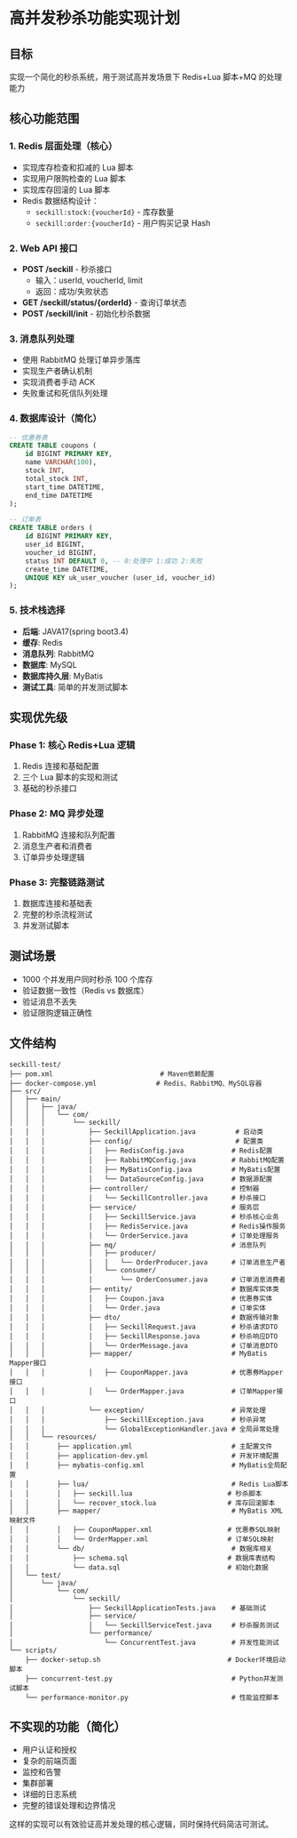 # 高并发秒杀功能实现计划

## 目标

实现一个简化的秒杀系统，用于测试高并发场景下 Redis+Lua 脚本+MQ 的处理能力

## 核心功能范围

### 1. Redis 层面处理（核心）

- 实现库存检查和扣减的 Lua 脚本
- 实现用户限购检查的 Lua 脚本
- 实现库存回滚的 Lua 脚本
- Redis 数据结构设计：
  - `seckill:stock:{voucherId}` - 库存数量
  - `seckill:order:{voucherId}` - 用户购买记录 Hash

### 2. Web API 接口

- **POST /seckill** - 秒杀接口
  - 输入：userId, voucherId, limit
  - 返回：成功/失败状态
- **GET /seckill/status/{orderId}** - 查询订单状态
- **POST /seckill/init** - 初始化秒杀数据

### 3. 消息队列处理

- 使用 RabbitMQ 处理订单异步落库
- 实现生产者确认机制
- 实现消费者手动 ACK
- 失败重试和死信队列处理

### 4. 数据库设计（简化）

```sql
-- 优惠券表
CREATE TABLE coupons (
    id BIGINT PRIMARY KEY,
    name VARCHAR(100),
    stock INT,
    total_stock INT,
    start_time DATETIME,
    end_time DATETIME
);

-- 订单表
CREATE TABLE orders (
    id BIGINT PRIMARY KEY,
    user_id BIGINT,
    voucher_id BIGINT,
    status INT DEFAULT 0, -- 0:处理中 1:成功 2:失败
    create_time DATETIME,
    UNIQUE KEY uk_user_voucher (user_id, voucher_id)
);
```

### 5. 技术栈选择

- **后端**: JAVA17(spring boot3.4)
- **缓存**: Redis
- **消息队列**: RabbitMQ
- **数据库**: MySQL
- **数据库持久层**: MyBatis
- **测试工具**: 简单的并发测试脚本

## 实现优先级

### Phase 1: 核心 Redis+Lua 逻辑

1. Redis 连接和基础配置
2. 三个 Lua 脚本的实现和测试
3. 基础的秒杀接口

### Phase 2: MQ 异步处理

1. RabbitMQ 连接和队列配置
2. 消息生产者和消费者
3. 订单异步处理逻辑

### Phase 3: 完整链路测试

1. 数据库连接和基础表
2. 完整的秒杀流程测试
3. 并发测试脚本

## 测试场景

- 1000 个并发用户同时秒杀 100 个库存
- 验证数据一致性（Redis vs 数据库）
- 验证消息不丢失
- 验证限购逻辑正确性

## 文件结构

```
seckill-test/
├── pom.xml                           # Maven依赖配置
├── docker-compose.yml               # Redis、RabbitMQ、MySQL容器
├── src/
│   ├── main/
│   │   ├── java/
│   │   │   └── com/
│   │   │       └── seckill/
│   │   │           ├── SeckillApplication.java          # 启动类
│   │   │           ├── config/                          # 配置类
│   │   │           │   ├── RedisConfig.java            # Redis配置
│   │   │           │   ├── RabbitMQConfig.java         # RabbitMQ配置
│   │   │           │   ├── MyBatisConfig.java          # MyBatis配置
│   │   │           │   └── DataSourceConfig.java       # 数据源配置
│   │   │           ├── controller/                     # 控制器
│   │   │           │   └── SeckillController.java      # 秒杀接口
│   │   │           ├── service/                        # 服务层
│   │   │           │   ├── SeckillService.java         # 秒杀核心业务
│   │   │           │   ├── RedisService.java           # Redis操作服务
│   │   │           │   └── OrderService.java           # 订单处理服务
│   │   │           ├── mq/                             # 消息队列
│   │   │           │   ├── producer/
│   │   │           │   │   └── OrderProducer.java      # 订单消息生产者
│   │   │           │   └── consumer/
│   │   │           │       └── OrderConsumer.java      # 订单消息消费者
│   │   │           ├── entity/                         # 数据库实体类
│   │   │           │   ├── Coupon.java                 # 优惠券实体
│   │   │           │   └── Order.java                  # 订单实体
│   │   │           ├── dto/                            # 数据传输对象
│   │   │           │   ├── SeckillRequest.java         # 秒杀请求DTO
│   │   │           │   ├── SeckillResponse.java        # 秒杀响应DTO
│   │   │           │   └── OrderMessage.java           # 订单消息DTO
│   │   │           ├── mapper/                         # MyBatis Mapper接口
│   │   │           │   ├── CouponMapper.java           # 优惠券Mapper接口
│   │   │           │   └── OrderMapper.java            # 订单Mapper接口
│   │   │           └── exception/                      # 异常处理
│   │   │               ├── SeckillException.java       # 秒杀异常
│   │   │               └── GlobalExceptionHandler.java # 全局异常处理
│   │   └── resources/
│   │       ├── application.yml                         # 主配置文件
│   │       ├── application-dev.yml                     # 开发环境配置
│   │       ├── mybatis-config.xml                      # MyBatis全局配置
│   │       ├── lua/                                    # Redis Lua脚本
│   │       │   ├── seckill.lua                        # 秒杀脚本
│   │       │   └── recover_stock.lua                  # 库存回滚脚本
│   │       ├── mapper/                                 # MyBatis XML映射文件
│   │       │   ├── CouponMapper.xml                   # 优惠券SQL映射
│   │       │   └── OrderMapper.xml                    # 订单SQL映射
│   │       └── db/                                     # 数据库相关
│   │           ├── schema.sql                         # 数据库表结构
│   │           └── data.sql                           # 初始化数据
│   └── test/
│       └── java/
│           └── com/
│               └── seckill/
│                   ├── SeckillApplicationTests.java    # 基础测试
│                   ├── service/
│                   │   └── SeckillServiceTest.java     # 秒杀服务测试
│                   └── performance/
│                       └── ConcurrentTest.java         # 并发性能测试
└── scripts/
    ├── docker-setup.sh                                # Docker环境启动脚本
    ├── concurrent-test.py                              # Python并发测试脚本
    └── performance-monitor.py                          # 性能监控脚本
```

## 不实现的功能（简化）

- 用户认证和授权
- 复杂的前端页面
- 监控和告警
- 集群部署
- 详细的日志系统
- 完整的错误处理和边界情况

这样的实现可以有效验证高并发处理的核心逻辑，同时保持代码简洁可测试。
